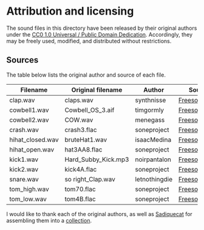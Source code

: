 # Attribution and licensing

The sound files in this directory have been released by their original authors under the [CC0 1.0 Universal / Public Domain Dedication](https://creativecommons.org/publicdomain/zero/1.0/). Accordingly, they may be freely used, modified, and distributed without restrictions.

## Sources

The table below lists the original author and source of each file.

| Filename    | Original filename | Author | Source |
| -------- | ------- | ------- | ------- |
| clap.wav | claps.wav | synthnisse | [Freesound.org](https://freesound.org/people/synthnisse/sounds/509526/) | 
| cowbell1.wav | Cowbell_OS_3.aif | timgormly | [Freesound.org](https://freesound.org/people/timgormly/sounds/159758/) | 
| cowbell2.wav | COW.wav | menegass | [Freesound.org](https://freesound.org/people/menegass/sounds/99766/) | 
| crash.wav  | crash3.flac | soneproject | [Freesound.org](https://freesound.org/people/soneproject/sounds/459256/) |
| hihat_closed.wav | bruteHat1.wav | isaacMedina | [Freesound.org](https://freesound.org/people/isaacMedina/sounds/484231/) |
| hihat_open.wav | hat3AA8.flac | soneproject | [Freesound.org](https://freesound.org/people/soneproject/sounds/459202/) | 
| kick1.wav | Hard_Subby_Kick.mp3 | noirpantalon | [Freesound.org](https://freesound.org/people/NoirPantalon/sounds/102130/) | 
| kick2.wav | kick4A.flac | soneproject | [Freesound.org](https://freesound.org/people/soneproject/sounds/459280/) | 
| snare.wav | so right_Clap.wav | letnothingdie | [Freesound.org](https://freesound.org/people/letnothingdie/sounds/105337/) | 
| tom_high.wav | tom70.flac | soneproject | [Freesound.org](https://freesound.org/people/soneproject/sounds/459226/) | 
| tom_low.wav | tom4B.flac | soneproject | [Freesound.org](https://freesound.org/people/soneproject/sounds/459224/) | 


I would like to thank each of the original authors, as well as [Sadiquecat](https://freesound.org/people/Sadiquecat/) for assembling them into a [collection](https://freesound.org/people/Sadiquecat/sounds/565860/).